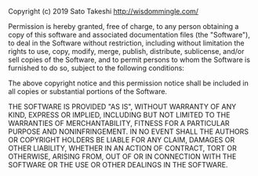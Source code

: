 Copyright (c) 2019 Sato Takeshi
http://wisdommingle.com/

Permission is hereby granted, free of charge, to any person obtaining a 
copy of this software and associated documentation files (the 
"Software"), to deal in the Software without restriction, including 
without limitation the rights to use, copy, modify, merge, publish, 
distribute, sublicense, and/or sell copies of the Software, and to 
permit persons to whom the Software is furnished to do so, subject to 
the following conditions:

The above copyright notice and this permission notice shall be 
included in all copies or substantial portions of the Software.

THE SOFTWARE IS PROVIDED "AS IS", WITHOUT WARRANTY OF ANY KIND, 
EXPRESS OR IMPLIED, INCLUDING BUT NOT LIMITED TO THE WARRANTIES OF 
MERCHANTABILITY, FITNESS FOR A PARTICULAR PURPOSE AND 
NONINFRINGEMENT. IN NO EVENT SHALL THE AUTHORS OR COPYRIGHT HOLDERS BE 
LIABLE FOR ANY CLAIM, DAMAGES OR OTHER LIABILITY, WHETHER IN AN ACTION 
OF CONTRACT, TORT OR OTHERWISE, ARISING FROM, OUT OF OR IN CONNECTION 
WITH THE SOFTWARE OR THE USE OR OTHER DEALINGS IN THE SOFTWARE.

